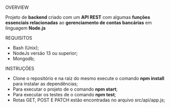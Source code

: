 OVERVIEW

Projeto de **backend** criado com um **API REST** com algumas **funções essenciais relacionadas** ao **gerenciamento de contas bancárias** em linguagem **Node.js**

REQUISITOS

- Bash (Unix);
- NodeJs versão 13 ou superior;
- Mongodb;

INSTRUÇÕES

- Clone o repositório e na raiz do mesmo execute o comando **npm install** para instalar as dependências;
- Para executar o projeto de o comando **npm start**;
- Para executar os testes de o comando **npm test**;
- Rotas GET, POST E PATCH estão encontradas no arquivo src/api/app.js;

